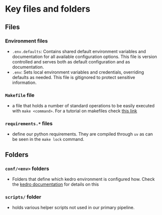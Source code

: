 # Key files and folders

## Files

### Environment files

- `.env.defaults`: Contains shared default environment variables and documentation for all available configuration options. This file is version controlled and serves both as default configuration and as documentation.
- `.env`: Sets local environment variables and credentials, overriding defaults as needed. This file is gitignored to protect sensitive information.

### `Makefile` file

- a file that holds a number of standard operations to be easily executed with `make <command>`. For a tutorial on makefiles check [this link](https://makefiletutorial.com/)

### `requirements.*` files

- define our python requirements. They are compiled through `uv` as can be seen in the `make lock` command.
<!--

### `trivy.yaml` file

- used for scanning our docker images for licenses we are wary of and want to avoid using. 
-->

## Folders

### `conf/<env>` folders

- Folders that define which kedro environment is configured how. Check the [kedro documentation](https://docs.kedro.org/en/stable/configuration/configuration_basics.html#configuration-environments) for details on this


### `scripts/` folder

- holds various helper scripts not used in our primary pipeline. 